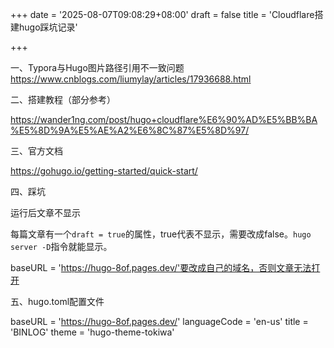 +++
date = '2025-08-07T09:08:29+08:00'
draft = false
title = 'Cloudflare搭建hugo踩坑记录'

+++

一、Typora与Hugo图片路径引用不一致问题
https://www.cnblogs.com/liumylay/articles/17936688.html

二、搭建教程（部分参考）

https://wander1ng.com/post/hugo+cloudflare%E6%90%AD%E5%BB%BA%E5%8D%9A%E5%AE%A2%E6%8C%87%E5%8D%97/

三、官方文档

https://gohugo.io/getting-started/quick-start/

四、踩坑

运行后文章不显示

每篇文章有一个`draft = true`的属性，true代表不显示，需要改成false。`hugo server -D`指令就能显示。

baseURL = 'https://hugo-8of.pages.dev/'要改成自己的域名，否则文章无法打开

五、hugo.toml配置文件

baseURL = 'https://hugo-8of.pages.dev/'
languageCode = 'en-us'
title = 'BINLOG'
theme = 'hugo-theme-tokiwa'
